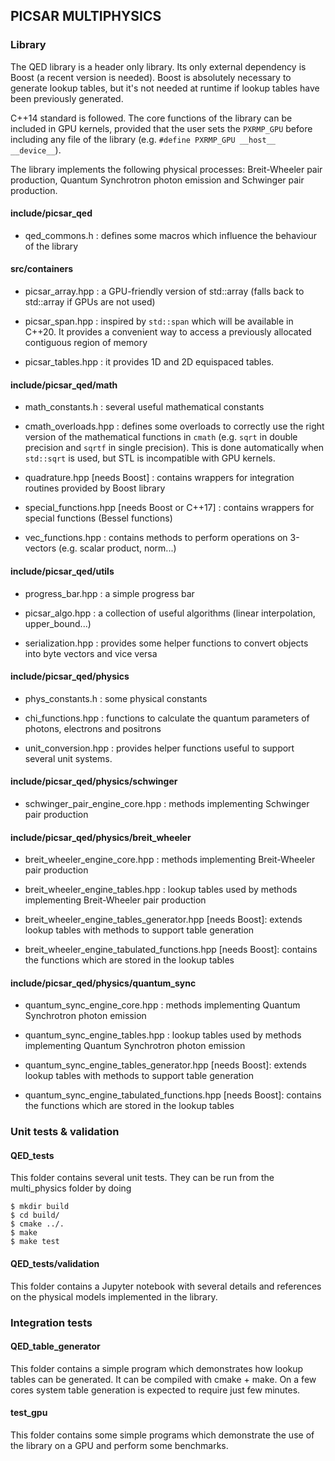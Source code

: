 ## PICSAR MULTIPHYSICS

### Library
The QED library is a header only library. Its only external dependency is Boost (a recent version is needed). Boost is absolutely necessary to generate lookup tables, but it's not needed at runtime if lookup tables have been previously generated.

C++14 standard is followed. The core functions of the library can be included in GPU kernels, provided that the user sets the `PXRMP_GPU` before including any file of the library (e.g. `#define PXRMP_GPU __host__ __device__`).

The library implements the following physical processes: Breit-Wheeler pair production, Quantum Synchrotron photon emission and Schwinger pair production.

#### include/picsar_qed
- qed_commons.h : defines some macros which influence the behaviour of the library

#### src/containers
- picsar_array.hpp : a GPU-friendly version of std::array (falls back to std::array if GPUs are not used)

- picsar_span.hpp :  inspired by `std::span` which will be available in C++20. It provides a convenient way to access a previously allocated contiguous region of memory

- picsar_tables.hpp : it provides 1D and 2D equispaced tables.

####  include/picsar_qed/math
- math_constants.h : several useful mathematical constants

- cmath_overloads.hpp : defines some overloads to correctly use the right version of the mathematical functions in `cmath` (e.g. `sqrt` in double precision and `sqrtf` in single precision). This is done automatically when
`std::sqrt` is used, but STL is incompatible with GPU kernels.

- quadrature.hpp [needs Boost] : contains wrappers for integration routines provided by Boost library

- special_functions.hpp [needs Boost or C++17] : contains wrappers for special functions (Bessel functions)

- vec_functions.hpp : contains methods to perform operations on 3-vectors (e.g. scalar product, norm...)

#### include/picsar_qed/utils
- progress_bar.hpp : a simple progress bar

- picsar_algo.hpp : a collection of useful algorithms (linear interpolation, upper_bound...)

- serialization.hpp : provides some helper functions to convert objects into byte vectors and vice versa

#### include/picsar_qed/physics

- phys_constants.h : some physical constants

- chi_functions.hpp : functions to calculate the quantum parameters of photons, electrons and positrons

- unit_conversion.hpp : provides helper functions useful to support several unit systems.

#### include/picsar_qed/physics/schwinger

- schwinger_pair_engine_core.hpp : methods implementing Schwinger pair production

#### include/picsar_qed/physics/breit_wheeler

- breit_wheeler_engine_core.hpp :  methods implementing Breit-Wheeler pair production

- breit_wheeler_engine_tables.hpp : lookup tables used by methods implementing Breit-Wheeler pair production

- breit_wheeler_engine_tables_generator.hpp [needs Boost]: extends lookup tables with methods to support table generation

- breit_wheeler_engine_tabulated_functions.hpp [needs Boost]: contains the functions which are stored in the lookup tables

#### include/picsar_qed/physics/quantum_sync

- quantum_sync_engine_core.hpp :  methods implementing Quantum Synchrotron photon emission

- quantum_sync_engine_tables.hpp : lookup tables used by methods implementing Quantum Synchrotron photon emission

- quantum_sync_engine_tables_generator.hpp [needs Boost]: extends lookup tables with methods to support table generation

- quantum_sync_engine_tabulated_functions.hpp [needs Boost]: contains the functions which are stored in the lookup tables

### Unit tests & validation

#### QED_tests
This folder contains several unit tests. They can be run from the multi_physics folder by doing
```
$ mkdir build
$ cd build/
$ cmake ../.
$ make
$ make test
```

#### QED_tests/validation
This folder contains a Jupyter notebook with several details and references on the physical models implemented in the library.

### Integration tests

#### QED_table_generator
This folder contains a simple program which demonstrates how lookup tables can be generated. It can be compiled with cmake + make. On a few cores system table generation is expected to require just few minutes.

#### test_gpu
This folder contains some simple programs which demonstrate the use of the library on a GPU and perform some benchmarks.
